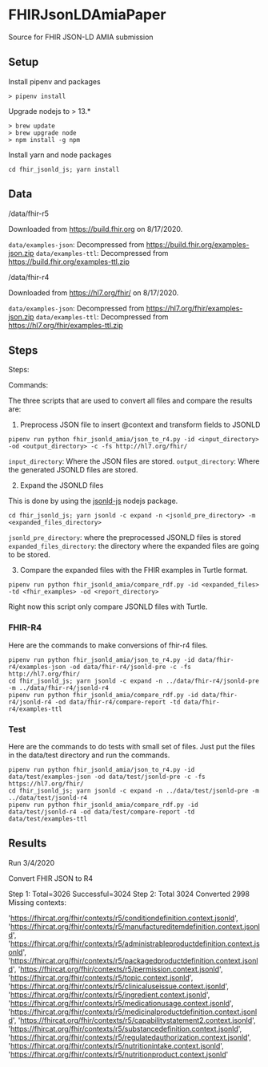 # FHIRJsonLDAmiaPaper

Source for FHIR JSON-LD AMIA submission

## Setup

Install pipenv and packages
```
> pipenv install  
```

Upgrade nodejs to > 13.*
```
> brew update
> brew upgrade node
> npm install -g npm
```

Install yarn and node packages
```
cd fhir_jsonld_js; yarn install 
```

## Data

/data/fhir-r5

Downloaded from https://build.fhir.org on 8/17/2020. 

`data/examples-json`: Decompressed from https://build.fhir.org/examples-json.zip
`data/examples-ttl`: Decompressed from https://build.fhir.org/examples-ttl.zip

/data/fhir-r4

Downloaded from https://hl7.org/fhir/ on 8/17/2020. 

`data/examples-json`: Decompressed from https://hl7.org/fhir/examples-json.zip
`data/examples-ttl`: Decompressed from https://hl7.org/fhir/examples-ttl.zip

## Steps

Steps: 

Commands: 

The three scripts that are used to convert all files and compare the results are: 

1. Preprocess JSON file to insert @context and transform fields to JSONLD

```shell script
pipenv run python fhir_jsonld_amia/json_to_r4.py -id <input_directory> -od <output_directory> -c -fs http://hl7.org/fhir/
```

`input_directory`: Where the JSON files are stored. 
`output_directory`: Where the generated JSONLD files are stored. 

2. Expand the JSONLD files

This is done by using the [jsonld-js](https://github.com/digitalbazaar/jsonld.js/) nodejs package.  

``` 
cd fhir_jsonld_js; yarn jsonld -c expand -n <jsonld_pre_directory> -m <expanded_files_directory>
```

`jsonld_pre_directory`: where the preprocessed JSONLD files is stored
`expanded_files_directory`: the directory where the expanded files are going to be stored. 

3. Compare the expanded files with the FHIR examples in Turtle format. 

``` 
pipenv run python fhir_jsonld_amia/compare_rdf.py -id <expanded_files> -td <fhir_examples> -od <report_directory> 
```

Right now this script only compare JSONLD files with Turtle. 

### FHIR-R4

Here are the commands to make conversions of fhir-r4 files. 

```
pipenv run python fhir_jsonld_amia/json_to_r4.py -id data/fhir-r4/examples-json -od data/fhir-r4/jsonld-pre -c -fs http://hl7.org/fhir/
cd fhir_jsonld_js; yarn jsonld -c expand -n ../data/fhir-r4/jsonld-pre -m ../data/fhir-r4/jsonld-r4
pipenv run python fhir_jsonld_amia/compare_rdf.py -id data/fhir-r4/jsonld-r4 -od data/fhir-r4/compare-report -td data/fhir-r4/examples-ttl
``` 

### Test

Here are the commands to do tests with small set of files. Just put the files in the data/test directory and run the commands. 

```
pipenv run python fhir_jsonld_amia/json_to_r4.py -id data/test/examples-json -od data/test/jsonld-pre -c -fs https://hl7.org/fhir/
cd fhir_jsonld_js; yarn jsonld -c expand -n ../data/test/jsonld-pre -m ../data/test/jsonld-r4
pipenv run python fhir_jsonld_amia/compare_rdf.py -id data/test/jsonld-r4 -od data/test/compare-report -td data/test/examples-ttl
```

## Results

Run 3/4/2020

Convert FHIR JSON to R4

Step 1: Total=3026 Successful=3024
Step 2: Total 3024 Converted 2998
Missing contexts: 

  'https://fhircat.org/fhir/contexts/r5/conditiondefinition.context.jsonld',
  'https://fhircat.org/fhir/contexts/r5/manufactureditemdefinition.context.jsonld',
  'https://fhircat.org/fhir/contexts/r5/administrableproductdefinition.context.jsonld',
  'https://fhircat.org/fhir/contexts/r5/packagedproductdefinition.context.jsonld',
  'https://fhircat.org/fhir/contexts/r5/permission.context.jsonld',
  'https://fhircat.org/fhir/contexts/r5/topic.context.jsonld',
  'https://fhircat.org/fhir/contexts/r5/clinicaluseissue.context.jsonld',
  'https://fhircat.org/fhir/contexts/r5/ingredient.context.jsonld',
  'https://fhircat.org/fhir/contexts/r5/medicationusage.context.jsonld',
  'https://fhircat.org/fhir/contexts/r5/medicinalproductdefinition.context.jsonld',
  'https://fhircat.org/fhir/contexts/r5/capabilitystatement2.context.jsonld',
  'https://fhircat.org/fhir/contexts/r5/substancedefinition.context.jsonld',
  'https://fhircat.org/fhir/contexts/r5/regulatedauthorization.context.jsonld',
  'https://fhircat.org/fhir/contexts/r5/nutritionintake.context.jsonld',
  'https://fhircat.org/fhir/contexts/r5/nutritionproduct.context.jsonld'



